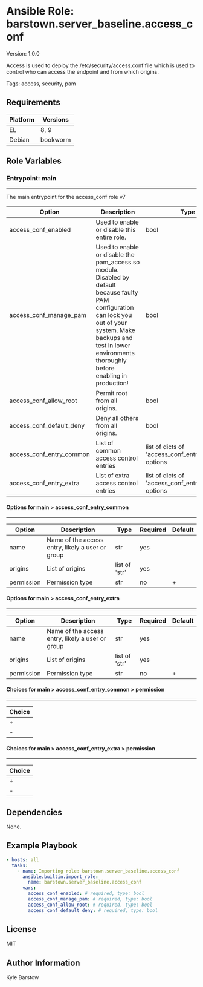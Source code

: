 <!-- BEGIN_ANSIBLE_DOCS -->
# Ansible Role: barstown.server_baseline.access_conf
Version: 1.0.0

Access is used to deploy the /etc/security/access.conf file which is used
to control who can access the endpoint and from which origins.


Tags: access, security, pam


## Requirements

| Platform | Versions |
| -------- | -------- |
| EL | 8, 9 |
| Debian | bookworm |


## Role Variables

### Entrypoint: main
---
The main entrypoint for the access_conf role v7

|Option|Description|Type|Required|Default|
|---|---|---|---|---|
| access_conf_enabled | Used to enable or disable this entire role. | bool | yes | true |
| access_conf_manage_pam | Used to enable or disable the pam_access.so module. Disabled by default because faulty PAM configuration can lock you out of your system. Make backups and test in lower environments thoroughly before enabling in production! | bool | yes | false |
| access_conf_allow_root | Permit root from all origins. | bool | yes | true |
| access_conf_default_deny | Deny all others from all origins. | bool | yes | true |
| access_conf_entry_common | List of common access control entries | list of dicts of 'access_conf_entry_common' options | no |  |
| access_conf_entry_extra | List of extra access control entries | list of dicts of 'access_conf_entry_extra' options | no |  |

#### Options for main > access_conf_entry_common
---
|Option|Description|Type|Required|Default|
|---|---|---|---|---|
| name | Name of the access entry, likely a user or group | str | yes |  |
| origins | List of origins | list of 'str' | yes |  |
| permission | Permission type | str | no | + |

#### Options for main > access_conf_entry_extra
---
|Option|Description|Type|Required|Default|
|---|---|---|---|---|
| name | Name of the access entry, likely a user or group | str | yes |  |
| origins | List of origins | list of 'str' | yes |  |
| permission | Permission type | str | no | + |

#### Choices for main > access_conf_entry_common > permission
---
|Choice|
|---|
| + |
| - |

#### Choices for main > access_conf_entry_extra > permission
---
|Choice|
|---|
| + |
| - |


## Dependencies
None.


## Example Playbook

```yml
- hosts: all
  tasks:
    - name: Importing role: barstown.server_baseline.access_conf
      ansible.builtin.import_role:
        name: barstown.server_baseline.access_conf
      vars:
        access_conf_enabled: # required, type: bool
        access_conf_manage_pam: # required, type: bool
        access_conf_allow_root: # required, type: bool
        access_conf_default_deny: # required, type: bool
```


## License

MIT


## Author Information
Kyle Barstow
<!-- END_ANSIBLE_DOCS -->
